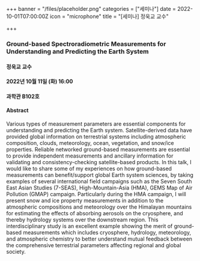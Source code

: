 +++
banner = "/files/placeholder.png"
categories = ["세미나"]
date = 2022-10-01T07:00:00Z
icon = "microphone"
title = "[세미나] 정욱교 교수"

+++
### Ground-based Spectroradiometric Measurements for Understanding and Predicting the Earth System

#### 정욱교 교수

#### 2022년 10월 11일 (화) 16:00

#### 과학관 B102호

#### Abstract
Various types of measurement parameters are essential components for understanding and predicting the Earth system. Satellite-derived data have provided global information on terrestrial systems including atmospheric composition, clouds, meteorology, ocean, vegetation, and snow/ice properties. Reliable networked ground-based measurements are essential to provide independent measurements and ancillary information for validating and consistency-checking satellite-based products. In this talk, I would like to share some of my experiences on how ground-based measurements can benefit/support global Earth system sciences, by taking examples of several international field campaigns such as the Seven South East Asian Studies (7-SEAS), High-Mountain-Asia (HMA), GEMS Map of Air Pollution (GMAP) campaign. Particularly during the HMA campaign, I will present snow and ice property measurements in addition to the atmospheric compositions and meteorology over the Himalayan mountains for estimating the effects of absorbing aerosols on the cryosphere, and thereby hydrology systems over the downstream region. This interdisciplinary study is an excellent example showing the merit of ground-based measurements which includes cryosphere, hydrology, meteorology, and atmospheric chemistry to better understand mutual feedback between the comprehensive terrestrial parameters affecting regional and global society.
